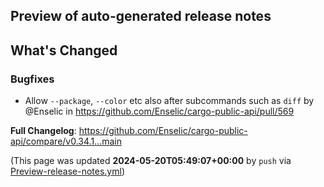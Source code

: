 ## Preview of auto-generated release notes
<!-- Release notes generated using configuration in .github/release.yml at main -->

## What's Changed
### Bugfixes
* Allow `--package`, `--color` etc also after subcommands such as `diff` by @Enselic in https://github.com/Enselic/cargo-public-api/pull/569


**Full Changelog**: https://github.com/Enselic/cargo-public-api/compare/v0.34.1...main


(This page was updated **2024-05-20T05:49:07+00:00** by `push` via [Preview-release-notes.yml](https://github.com/Enselic/cargo-public-api/actions/runs/9154155792))
